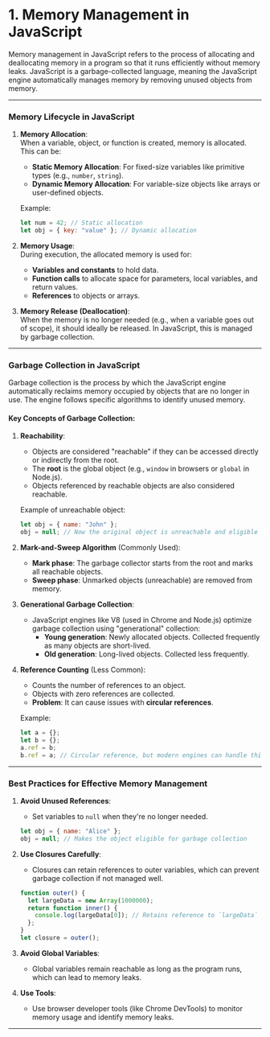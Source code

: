 # 1. Memory Management in JavaScript

Memory management in JavaScript refers to the process of allocating and deallocating memory in a program so that it runs efficiently without memory leaks. JavaScript is a garbage-collected language, meaning the JavaScript engine automatically manages memory by removing unused objects from memory.

---

### **Memory Lifecycle in JavaScript**

1. **Memory Allocation**:  
   When a variable, object, or function is created, memory is allocated. This can be:

   - **Static Memory Allocation**: For fixed-size variables like primitive types (e.g., `number`, `string`).
   - **Dynamic Memory Allocation**: For variable-size objects like arrays or user-defined objects.

   Example:

   ```javascript
   let num = 42; // Static allocation
   let obj = { key: "value" }; // Dynamic allocation
   ```

2. **Memory Usage**:  
   During execution, the allocated memory is used for:

   - **Variables and constants** to hold data.
   - **Function calls** to allocate space for parameters, local variables, and return values.
   - **References** to objects or arrays.

3. **Memory Release (Deallocation)**:  
   When the memory is no longer needed (e.g., when a variable goes out of scope), it should ideally be released. In JavaScript, this is managed by garbage collection.

---

### **Garbage Collection in JavaScript**

Garbage collection is the process by which the JavaScript engine automatically reclaims memory occupied by objects that are no longer in use. The engine follows specific algorithms to identify unused memory.

#### **Key Concepts of Garbage Collection**:

1. **Reachability**:

   - Objects are considered "reachable" if they can be accessed directly or indirectly from the root.
   - The **root** is the global object (e.g., `window` in browsers or `global` in Node.js).
   - Objects referenced by reachable objects are also considered reachable.

   Example of unreachable object:

   ```javascript
   let obj = { name: "John" };
   obj = null; // Now the original object is unreachable and eligible for garbage collection
   ```

2. **Mark-and-Sweep Algorithm** (Commonly Used):

   - **Mark phase**: The garbage collector starts from the root and marks all reachable objects.
   - **Sweep phase**: Unmarked objects (unreachable) are removed from memory.

3. **Generational Garbage Collection**:

   - JavaScript engines like V8 (used in Chrome and Node.js) optimize garbage collection using "generational" collection:
     - **Young generation**: Newly allocated objects. Collected frequently as many objects are short-lived.
     - **Old generation**: Long-lived objects. Collected less frequently.

4. **Reference Counting** (Less Common):

   - Counts the number of references to an object.
   - Objects with zero references are collected.
   - **Problem**: It can cause issues with **circular references**.

   Example:

   ```javascript
   let a = {};
   let b = {};
   a.ref = b;
   b.ref = a; // Circular reference, but modern engines can handle this.
   ```

---

### **Best Practices for Effective Memory Management**

1. **Avoid Unused References**:

   - Set variables to `null` when they're no longer needed.

   ```javascript
   let obj = { name: "Alice" };
   obj = null; // Makes the object eligible for garbage collection
   ```

2. **Use Closures Carefully**:

   - Closures can retain references to outer variables, which can prevent garbage collection if not managed well.

   ```javascript
   function outer() {
     let largeData = new Array(1000000);
     return function inner() {
       console.log(largeData[0]); // Retains reference to `largeData`
     };
   }
   let closure = outer();
   ```

3. **Avoid Global Variables**:

   - Global variables remain reachable as long as the program runs, which can lead to memory leaks.

4. **Use Tools**:
   - Use browser developer tools (like Chrome DevTools) to monitor memory usage and identify memory leaks.

---
